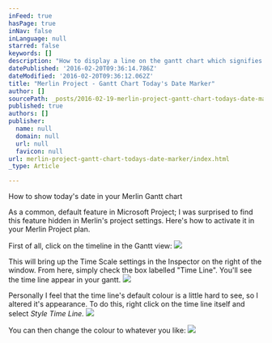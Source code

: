 ```yaml
---
inFeed: true
hasPage: true
inNav: false
inLanguage: null
starred: false
keywords: []
description: "How to display a line on the gantt chart which signifies today's date. "
datePublished: '2016-02-20T09:36:14.786Z'
dateModified: '2016-02-20T09:36:12.062Z'
title: "Merlin Project - Gantt Chart Today's Date Marker"
author: []
sourcePath: _posts/2016-02-19-merlin-project-gantt-chart-todays-date-marker.md
published: true
authors: []
publisher:
  name: null
  domain: null
  url: null
  favicon: null
url: merlin-project-gantt-chart-todays-date-marker/index.html
_type: Article

---
```

How to show today's date in your Merlin Gantt chart

As a common, default feature in Microsoft Project; I was surprised to find this feature hidden in Merlin's project settings. Here's how to activate it in your Merlin Project plan. 

First of all, click on the timeline in the Gantt view:
![](https://the-grid-user-content.s3-us-west-2.amazonaws.com/00f4e247-b189-49b4-9190-4d78e170b75a.png)

This will bring up the Time Scale settings in the Inspector on the right of the window. From here, simply check the box labelled "Time Line". You'll see the time line appear in your gantt. ![](https://the-grid-user-content.s3-us-west-2.amazonaws.com/ca055bb2-f1da-40c6-9c4a-e301935b84d4.png)

Personally I feel that the time line's default colour is a little hard to see, so I altered it's appearance. To do this, right click on the time line itself and select _Style Time Line._
![](https://the-grid-user-content.s3-us-west-2.amazonaws.com/5db939d3-1e1a-46cd-8079-9302c93a16ad.png)

You can then change the colour to whatever you like:
![](https://the-grid-user-content.s3-us-west-2.amazonaws.com/e2e1342e-acec-480f-b179-d546a9734c18.png)